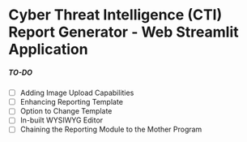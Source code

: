 # Cyber Threat Intelligence (CTI) Report Generator - Web Streamlit Application

##### TO-DO
- [ ] Adding Image Upload Capabilities
- [ ] Enhancing Reporting Template
- [ ] Option to Change Template
- [ ] In-built WYSIWYG Editor
- [ ] Chaining the Reporting Module to the Mother Program
